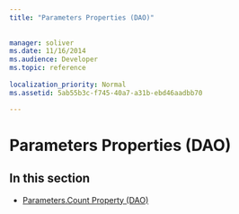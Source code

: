 ```yaml
---
title: "Parameters Properties (DAO)"
 
 
manager: soliver
ms.date: 11/16/2014
ms.audience: Developer
ms.topic: reference
  
localization_priority: Normal
ms.assetid: 5ab55b3c-f745-40a7-a31b-ebd46aadbb70

---
```


# Parameters Properties (DAO)

## In this section

- [Parameters.Count Property (DAO)](parameters-count-property-dao.md)
    

